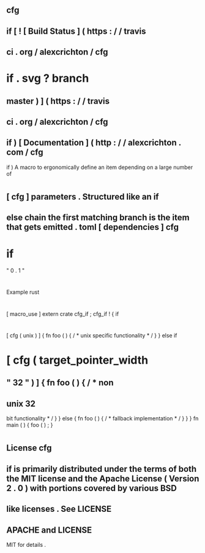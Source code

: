 #
cfg
-
if
[
!
[
Build
Status
]
(
https
:
/
/
travis
-
ci
.
org
/
alexcrichton
/
cfg
-
if
.
svg
?
branch
=
master
)
]
(
https
:
/
/
travis
-
ci
.
org
/
alexcrichton
/
cfg
-
if
)
[
Documentation
]
(
http
:
/
/
alexcrichton
.
com
/
cfg
-
if
)
A
macro
to
ergonomically
define
an
item
depending
on
a
large
number
of
#
[
cfg
]
parameters
.
Structured
like
an
if
-
else
chain
the
first
matching
branch
is
the
item
that
gets
emitted
.
toml
[
dependencies
]
cfg
-
if
=
"
0
.
1
"
#
#
Example
rust
#
[
macro_use
]
extern
crate
cfg_if
;
cfg_if
!
{
if
#
[
cfg
(
unix
)
]
{
fn
foo
(
)
{
/
*
unix
specific
functionality
*
/
}
}
else
if
#
[
cfg
(
target_pointer_width
=
"
32
"
)
]
{
fn
foo
(
)
{
/
*
non
-
unix
32
-
bit
functionality
*
/
}
}
else
{
fn
foo
(
)
{
/
*
fallback
implementation
*
/
}
}
}
fn
main
(
)
{
foo
(
)
;
}
#
License
cfg
-
if
is
primarily
distributed
under
the
terms
of
both
the
MIT
license
and
the
Apache
License
(
Version
2
.
0
)
with
portions
covered
by
various
BSD
-
like
licenses
.
See
LICENSE
-
APACHE
and
LICENSE
-
MIT
for
details
.
